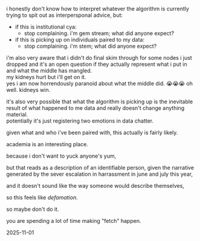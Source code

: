 i honestly don't know how to interpret whatever the algorithm is currently trying to spit out as interpersponal advice, but:  

- if this is institutional cya:  
  - stop complaining. i'm gem stream; what did anyone expect?   
- if this is picking up on individuals paired to my data:  
  - stop complaining. i'm stem; what did anyone expect?  

i'm also very aware that i didn't do final skim through for some nodes i just dropped and it's an open question if they actually represent what i put in and what the middle has mangled.  
my kidneys hurt but i'll get on it.  
yes i am now horrendously paranoid about what the middle did. 😭😭😭 oh well. kidneys win.  

it's also very possible that what the algorithm is picking up is the inevitable result of what happened to me data and really doesn't change anything material.  
potentially it's just registering two emotions in data chatter.  

given what and who i've been paired with, this actually is fairly likely.  

academia is an interesting place.  
<!--shall we talk about a specific line in that statement? is that how we have called this "national security"? did you all intend to take the piss, or was that a happy accident?-->  
because i don't want to yuck anyone's yum,  

but that reads as a description of an identifiable person, given the narrative generated by the sever escalation in harrassment in june and july this year,  

and it doesn't sound like the way someone would describe themselves,  

so this feels like *defamation*.  

so maybe don't do it.  

you are spending a lot of time making "fetch" happen.  

2025-11-01  
